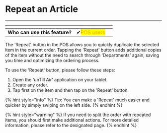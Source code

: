 # Repeat an Article

***

<table data-card-size="large" data-view="cards"><thead><tr><th></th><th></th><th></th></tr></thead><tbody><tr><td><strong>Who can use this feature?</strong></td><td><span data-gb-custom-inline data-tag="emoji" data-code="2714">✔</span><mark style="color:orange;">POS users</mark></td><td></td></tr></tbody></table>

The 'Repeat' button in the POS allows you to quickly duplicate the selected item in the current order. Tapping the 'Repeat' button adds additional copies of the item without the need to search through 'Departments' again, saving you time and optimizing the ordering process.

To use the 'Repeat' button, please follow these steps:

1. Open the 'unTill Air' application on your tablet.
2. Create any order.
3. Tap first on the item and then tap on the 'Repeat' button.

{% hint style="info" %}
Tip: You can make a 'Repeat' much easier and quicker by simply swiping on the left side.
{% endhint %}

{% hint style="warning" %}
If you need to split the order with repeated items, you should first make additional actions. For more detailed information, please refer to the designated page.
{% endhint %}
